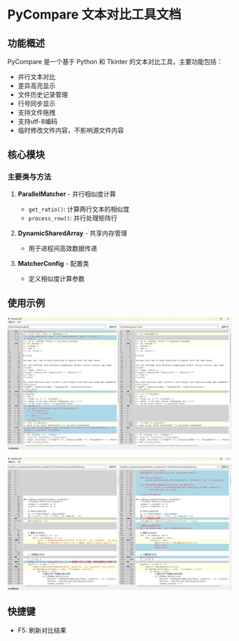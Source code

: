 # PyCompare 文本对比工具文档

## 功能概述
PyCompare 是一个基于 Python 和 Tkinter 的文本对比工具，主要功能包括：

- 并行文本对比
- 差异高亮显示
- 文件历史记录管理
- 行号同步显示
- 支持文件拖拽
- 支持utf-8编码
- 临时修改文件内容，不影响源文件内容

## 核心模块

### 主要类与方法

1. **ParallelMatcher** - 并行相似度计算
   - `get_ratio()`: 计算两行文本的相似度
   - `process_row()`: 并行处理矩阵行

2. **DynamicSharedArray** - 共享内存管理
   - 用于进程间高效数据传递

3. **MatcherConfig** - 配置类
   - 定义相似度计算参数

## 使用示例

![img](assets/images/效果图1.png)

![img](assets/images/效果图2.png)

## 快捷键

- F5: 刷新对比结果
